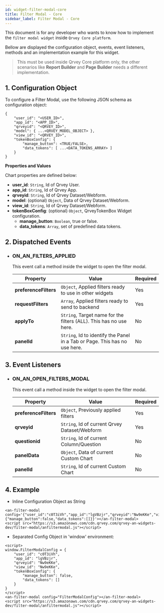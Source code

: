 ```yaml
---
id: widget-filter-modal-core
title: Filter Modal - Core
sidebar_label: Filter Modal - Core
---
```


This document is for any developer who wants to know how to implement the `filter modal widget` inside `Qrvey Core platform`.

Bellow are displayed the configuration object, events, event listeners, methods and an implementation example for this widget.

> This must be used inside Qrvey Core platform only, the other scenarios like **Report Builder** and **Page Builder** needs a different implementation.

## 1. Configuration Object
To configure a Filter Modal, use the following JSON schema as configuration object:

``` 
{
    "user_id": "<USER_ID>",
    "app_id": "<APP_ID>",
    "qrveyid": "<QRVEY_ID>",
    "model": { ...<QRVEY_MODEL_OBJECT> },
    "view_id": "<QRVEY_ID>",
    "tokenBoxConfig": {
        "manage_button": <TRUE/FALSE>,
        "data_tokens": [ ...<DATA_TOKENS_ARRAY> ]
    }
}
``` 

**Properties and Values**

Chart properties are defined below:

* **user_id**: `String`, Id of Qrvey User.
* **app_id**: `String`, Id of Qrvey App.
* **qrveyid**: `String`, Id of Qrvey Dataset/Webform.
* **model**: (optional) `Object`, Data of Qrvey Dataset/Webform.
* **view_id**: `String`, Id of Qrvey Dataset/Webform.
* **tokenBoxConfig**: (optional) `Object`, QrveyTokenBox Widget configuration.
    * **manage_button**: `Boolean`, true or false.
    * **data_tokens**: `Array`, set of predefined data tokens.


## 2. Dispatched Events

* ### ON_AN_FILTERS_APPLIED
    This event call a method inside the widget to open the filter modal.

    | **Property**      | **Value**                                                          | **Required** |
    |-------------------|--------------------------------------------------------------------|----------|
    | **preferenceFilters** | `Object`, Applied filters ready to use in other widgets                    | Yes      |
    | **requestFilters**    | `Array`, Applied filters ready to send to backend                          | Yes      |
    | **applyTo**           | `String`, Target name for the filters (ALL). This has no use here.         | No       |
    | **panelId**           | `String`, Id to identify the Panel in a Tab or Page. This has no use here. | No       |

## 3. Event Listeners

* ### ON\_AN\_OPEN\_FILTERS\_MODAL

    This event call a method inside the widget to open the filter modal.

    | **Property** | **Value** | **Required** |
    | --- | --- | --- |
    | **preferenceFilters** | `Object`, Previously applied filters | Yes |
    | **qrveyid** | `String`, Id of current Qrvey Dataset/Webform | Yes |
    | **questionid** | `String`, Id of current Column/Question | No |
    | **panelData** | `Object`, Data of current Custom Chart | No |
    | **panelId** | `String`, Id of current Custom Chart | No |


## 4. Example

* Inline Configuration Object as String
```
<an-filter-modal config='{"user_id":"c0T3iVh","app_id":"lgVBzjr","qrveyid":"Nw9eKKe","view_id":"Nw9eKKe","tokenBoxConfig":{"manage_button":false,"data_tokens":[]}}'></an-filter-modal>
<script src="https://s3.amazonaws.com/cdn.qrvey.com/qrvey-an-widgets-dev/filter-modal/anfiltermodal.js"></script>
```

* Separated Config Object in 'window' environment:
```
<script>
window.FilterModalConfig = {
    "user_id": "c0T3iVh",
    "app_id": "lgVBzjr",
    "qrveyid": "Nw9eKKe",
    "view_id": "Nw9eKKe",
    "tokenBoxConfig": {
        "manage_button": false,
        "data_tokens": []
    }
}
</script>
<an-filter-modal config="FilterModalConfig"></an-filter-modal>
<script src="https://s3.amazonaws.com/cdn.qrvey.com/qrvey-an-widgets-dev/filter-modal/anfiltermodal.js"></script>
```